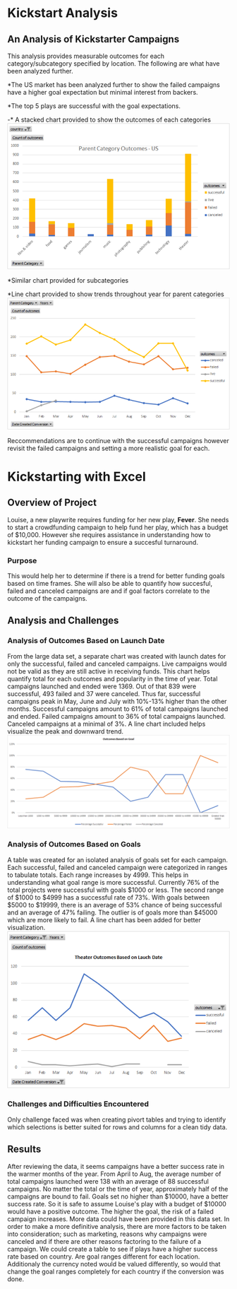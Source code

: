 # Kickstart Analysis

## An Analysis of Kickstarter Campaigns

This analysis provides measurable outcomes for each category/subcategory specified by location. The following are what have been analyzed further.

*The US market has been analyzed further to show the failed campaigns have a higher goal expectation but minimal interest from backers.  

*The top 5 plays are successful with the goal expectations.

-* A stacked chart provided to show the outcomes of each categories ![Parent Category Outcomes-Us](https://github.com/taranahassan/Kickstarter-Analysis/blob/main/images/Parent%20Category%20Outcomes%20-%20US.png?raw=true) 

*Similar chart provided for subcategories

*Line chart provided to show trends throughout year for parent categories ![Outcomes Based on Launched Dates](https://github.com/taranahassan/Kickstarter-Analysis/blob/main/images/Outcomes%20Based%20on%20Launched%20Dates.png?raw=true)

Reccommendations are to continue with the successful campaigns however revisit the failed campaigns and setting a more realistic goal for each.  


# Kickstarting with Excel

## Overview of Project

Louise, a new playwrite requires funding for her new play, **Fever**.  She needs to start a crowdfunding campaign to help fund her play, which has a budget of $10,000.  However she requires assistance in understanding how to kickstart her funding campaign to ensure a succesful turnaround.

### Purpose

This would help her to determine if there is a trend for better funding goals based on time frames.  She will also be able to quantify how succesful, failed and canceled campaigns are and if goal factors correlate to the outcome of the campaigns.

## Analysis and Challenges

### Analysis of Outcomes Based on Launch Date

From the large data set, a separate chart was created with launch dates for only the successful, failed and canceled campaigns.  Live campaigns would not be valid as they are still active in receiving funds.  This chart helps quantify total for each outcomes and popularity in the time of year.  Total campaigns launched and ended were 1369.  Out of that 839 were successful, 493 failed and 37 were canceled.
Thus far, successful campaigns peak in May, June and July with 10%-13% higher than the other months.  Successful campaigns amount to 61% of total campaigns launched and ended.  Failed campaigns amount to 36% of total campaigns launched.  Canceled campaigns at a minimal of 3%.
A line chart included helps visualize the peak and downward trend.  
![Outcomes_vs_Goals](https://github.com/taranahassan/Kickstarter-Analysis/blob/main/images/Outcomes_vs_Goals.png?raw=true) 

### Analysis of Outcomes Based on Goals

A table was created for an isolated analysis of goals set for each campaign.   Each successful, failed and canceled campaign were categorized in ranges to tabulate totals.  Each range increases by 4999.  This helps in understanding what goal range is more successful.  Currently 76% of the total projects were successful with goals $1000 or less.  The second range of $1000 to $4999 has a successful rate of 73%.  With goals between $5000 to $19999, there is an average of 53% chance of being successful and an average of 47% failing.  The outlier is of goals more than $45000 which are more likely to fail.  A line chart has been added for better visualization.  
![Theater_Outcomes_vs_Launch](https://github.com/taranahassan/Kickstarter-Analysis/blob/main/images/Theater_Outcomes_vs_Launch.png?raw=true) 

### Challenges and Difficulties Encountered

Only challenge faced was when creating pivort tables and trying to identify which selections is better suited for rows and columns for a clean tidy data.

## Results

After reviewing the data, it seems campaigns have a better success rate in the warmer months of the year.  From April to Aug, the average number of total campaigns launched were 138 with an average of 88 successful campaigns.  No matter the total or the time of year, approximately half of the campaigns are bound to fail.
Goals set no higher than $10000, have a better success rate.  So it is safe to assume Louise's play with a budget of $10000 would have a positive outcome.  The higher the goal, the risk of a failed campaign increases.
More data could have been provided in this data set.  In order to make a more definitive analysis, there are more factors to be taken into consideration; such as marketing, reasons why campaigns were canceled and if there are other reasons factoring to the failure of a campaign.
We could create a table to see if plays have a higher success rate based on country.  Are goal ranges different for each location.  Additionaly the currency noted would be valued differently, so would that change the goal ranges completely for each country if the conversion was done.
